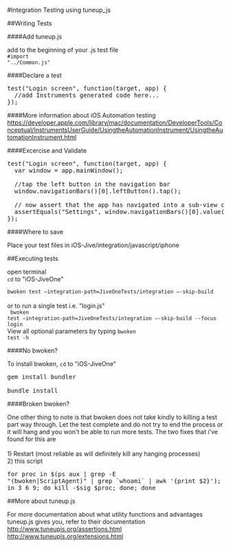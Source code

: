 #Integration Testing using tuneup_js

##Writing Tests

####Add tuneup.js

add to the beginning of your .js test file 
<br> 
<code>#import "../Common.js"</code>

####Declare a test

<pre>
test("Login screen", function(target, app) {
  //add Instruments generated code here...
});
</pre>

####More information about iOS Automation testing
https://developer.apple.com/library/mac/documentation/DeveloperTools/Conceptual/InstrumentsUserGuide/UsingtheAutomationInstrument/UsingtheAutomationInstrument.html

####Excercise and Validate

<pre>
test("Login screen", function(target, app) {
  var window = app.mainWindow();

  //tap the left button in the navigation bar
  window.navigationBars()[0].leftButton().tap();

  // now assert that the app has navigated into a sub-view controller
  assertEquals("Settings", window.navigationBars()[0].value());
});
</pre>

####Where to save

Place your test files in iOS-Jive/integration/javascript/iphone

##Executing tests

open terminal 
<br>
<code>cd</code>
 to "iOS-JiveOne" 
<br>
<code> bwoken test —integration-path=JiveOneTests/integration —-skip-build </code>
<br>
or to run a single test i.e. "login.js"
<br>
<code> bwoken test —integration-path=JiveOneTests/integration —-skip-build  --focus login</code>
<br>
View all optional parameters by typing 
<code>bwoken test -h</code>
<br>

####No bwoken?

To install bwoken, 
<code>cd</code>
 to "iOS-JiveOne" 
<pre>
gem install bundler

bundle install
</pre>

####Broken bwoken?

One other thing to note is that bwoken does not take kindly to killing a test part way through. Let the test complete and do not try to end the process or it will hang and you won't be able to run more tests. The two fixes that i've found for this are <br><br>1) Restart (most reliable as will definitely kill any hanging processes) <br> 2) this script <pre>for proc in $(ps aux | grep -E "(bwoken|ScriptAgent)" | grep `whoami` | awk '{print $2}'); do for sig in 3 6 9; do kill -$sig $proc; done; done</pre>

##More about tuneup.js

For more documentation about what utility functions and advantages tuneup.js gives you, refer to their documentation
http://www.tuneupjs.org/assertions.html <br>
http://www.tuneupjs.org/extensions.html